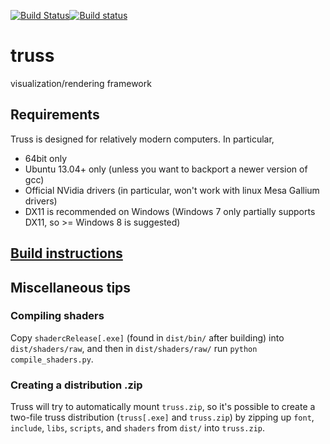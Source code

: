 [![Build Status](https://travis-ci.org/PyryM/truss.svg?branch=master)](https://travis-ci.org/PyryM/truss)[![Build status](https://ci.appveyor.com/api/projects/status/805j1wikxyx406ms/branch/master?svg=true)](https://ci.appveyor.com/project/truss/truss/branch/master)

# truss
visualization/rendering framework

## Requirements
Truss is designed for relatively modern computers. In particular,
- 64bit only
- Ubuntu 13.04+ only (unless you want to backport a newer version of gcc)
- Official NVidia drivers (in particular, won't work with linux Mesa Gallium drivers)
- DX11 is recommended on Windows (Windows 7 only partially supports DX11, so >= Windows 8 is suggested)

## [Build instructions](build.md)

## Miscellaneous tips

### Compiling shaders
Copy `shadercRelease[.exe]` (found in `dist/bin/` after building) into `dist/shaders/raw`, and then in `dist/shaders/raw/` run `python compile_shaders.py`.

### Creating a distribution .zip
Truss will try to automatically mount `truss.zip`, so it's possible to create a two-file truss distribution (`truss[.exe]` and `truss.zip`) by zipping up `font`, `include`, `libs`, `scripts`, and `shaders` from `dist/` into `truss.zip`. 
